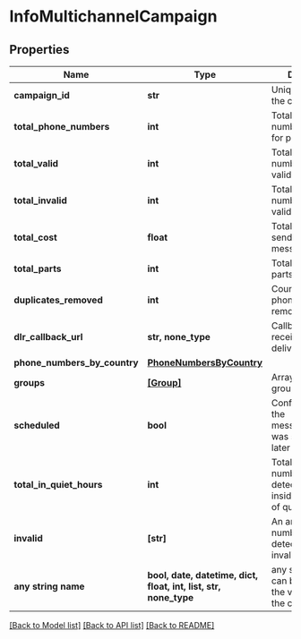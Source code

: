 # InfoMultichannelCampaign


## Properties
Name | Type | Description | Notes
------------ | ------------- | ------------- | -------------
**campaign_id** | **str** | Unique identifier of the campaign | 
**total_phone_numbers** | **int** | Total phone numbers submitted for processing | 
**total_valid** | **int** | Total valid phone numbers after validation | 
**total_invalid** | **int** | Total invalid phone numbers after validation | 
**total_cost** | **float** | Total cost of sending the message | 
**total_parts** | **int** | Total message parts | 
**duplicates_removed** | **int** | Count of duplicate phone numbers removed | 
**dlr_callback_url** | **str, none_type** | Callback URL for receiving the delivery report | 
**phone_numbers_by_country** | [**PhoneNumbersByCountry**](PhoneNumbersByCountry.md) |  | 
**groups** | [**[Group]**](Group.md) | Array of destination groups | 
**scheduled** | **bool** | Confirmation that the message/campaign was scheduled at a later date | 
**total_in_quiet_hours** | **int** | Total phone numbers that were detected to be inside the interval of quiet hours | [optional] 
**invalid** | **[str]** | An array with numbers that were detected to be invalid | [optional] 
**any string name** | **bool, date, datetime, dict, float, int, list, str, none_type** | any string name can be used but the value must be the correct type | [optional]

[[Back to Model list]](../../README.md#models) [[Back to API list]](../../README.md#available-methods) [[Back to README]](../../README.md)


